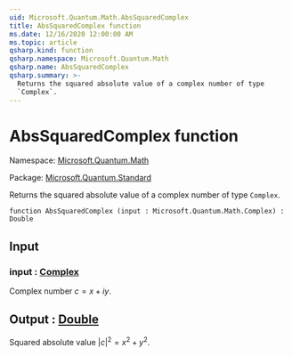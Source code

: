 ```yaml
---
uid: Microsoft.Quantum.Math.AbsSquaredComplex
title: AbsSquaredComplex function
ms.date: 12/16/2020 12:00:00 AM
ms.topic: article
qsharp.kind: function
qsharp.namespace: Microsoft.Quantum.Math
qsharp.name: AbsSquaredComplex
qsharp.summary: >-
  Returns the squared absolute value of a complex number of type
  `Complex`.
---
```


# AbsSquaredComplex function

Namespace: [Microsoft.Quantum.Math](xref:Microsoft.Quantum.Math)

Package: [Microsoft.Quantum.Standard](https://nuget.org/packages/Microsoft.Quantum.Standard)


Returns the squared absolute value of a complex number of type`Complex`.

```qsharp
function AbsSquaredComplex (input : Microsoft.Quantum.Math.Complex) : Double
```


## Input

### input : [Complex](xref:Microsoft.Quantum.Math.Complex)

Complex number $c = x + i y$.



## Output : [Double](xref:microsoft.quantum.lang-ref.double)

Squared absolute value $|c|^2 = x^2 + y^2$.